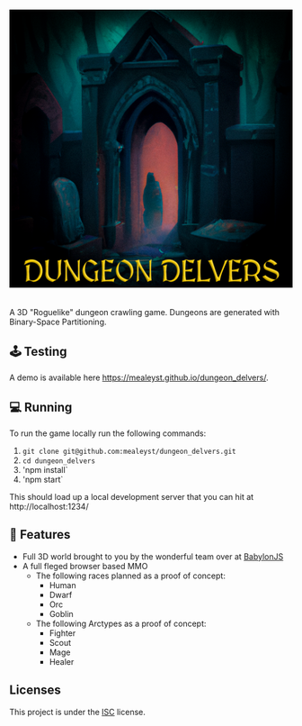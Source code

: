 # <p align="center"><img alt="dungeon" src="title_card.png" /></p>

A 3D "Roguelike" dungeon crawling game. Dungeons are generated with Binary-Space
Partitioning.

## 🕹️ Testing

A demo is available here https://mealeyst.github.io/dungeon_delvers/.

## 💻 Running

To run the game locally run the following commands:

1. `git clone git@github.com:mealeyst/dungeon_delvers.git`
2. `cd dungeon_delvers`
3. 'npm install`
4. 'npm start`

This should load up a local development server that you can hit at
http://localhost:1234/

## 📕 Features

- Full 3D world brought to you by the wonderful team over at
  [BabylonJS](https://www.babylonjs.com/)
- A full fleged browser based MMO
  - The following races planned as a proof of concept:
    - Human
    - Dwarf
    - Orc
    - Goblin
  - The following Arctypes as a proof of concept:
    - Fighter
    - Scout
    - Mage
    - Healer

## Licenses

This project is under the
[ISC](https://github.com/mealeyst/dungeon_delvers/blob/main/LICENSE) license.
